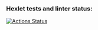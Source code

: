 ### Hexlet tests and linter status:
[![Actions Status](https://github.com/D3M0n1z4/python-project-49/workflows/hexlet-check/badge.svg)](https://github.com/D3M0n1z4/python-project-49/actions)